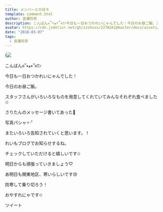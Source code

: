 ```yaml
---
title: メンバーとの日々
template: comment.html
author: 宮瀬玲奈
description: こんばんฅ՞•ﻌ•՞ฅﾜﾝ今日も一日おつかれいにゃんでした！今日のお昼ご飯。スタッフさんがいろいろなものを用意してくれていてみんなそれぞれ食べました✩...
avatar: https://cdn.jsdelivr.net/gh/zzzhxxx/227WiKi@master/docs/assets/photo/avatar/reina.jpg
date: "2018-03-07"
tags:
  - 宮瀬玲奈
---
```


!![](https://cdn.jsdelivr.net/gh/227WiKi/227WiKi-image@master/blog-image/reina-2018-03-07_1.jpg)






こんばんฅ՞•ﻌ•՞ฅﾜﾝ



今日も一日おつかれいにゃんでした！














今日のお昼ご飯。



スタッフさんがいろいろなものを用意してくれていてみんなそれぞれ食べました✩






さりたんのメッセージ書いてあった💓

写真パシャ✧‧˚








またいろいろ告知されていくと思います。！





れいもブログでお知らせするね。

チェックしていただけると嬉しいです✩











明日からも頑張っていきましょう♡



あ明日も関東地区、寒いらしいです😢

防寒して乗り切ろう！




おやすれにゃです✩


ツイート



